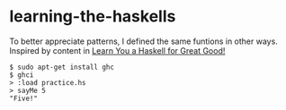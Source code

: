 # learning-the-haskells
To better appreciate patterns, I defined the same funtions in other ways. Inspired by content in <a href="http://learnyouahaskell.com/syntax-in-functions#pattern-matching" target="_blank">Learn You a Haskell for Great Good!</a> 

```
$ sudo apt-get install ghc
$ ghci
> :load practice.hs
> sayMe 5
"Five!"
```
